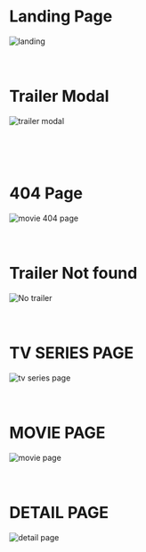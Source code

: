 # Landing Page
![landing](https://user-images.githubusercontent.com/90886585/186046648-cb8a93e9-9dc3-4faa-9f49-0deb13f63857.png)
<br>
<br><br>
# Trailer Modal
![trailer modal](https://user-images.githubusercontent.com/90886585/186046966-a48ceaa0-7631-4774-90a4-dc4590f0619f.png)

<br><br><br>
# 404 Page
![movie 404 page](https://user-images.githubusercontent.com/90886585/186047024-b05d542e-9873-430a-9bc1-af89df48f24c.png)
<br><br><br>
# Trailer Not found
![No trailer](https://user-images.githubusercontent.com/90886585/186047084-ab2002a4-9e47-44a3-9fd6-52c61d72de8d.png)
<br><br><br>
# TV SERIES PAGE

![tv series page](https://user-images.githubusercontent.com/90886585/186047144-4e804324-5061-445b-972b-b53d0aa314a3.png)
<br><br><br>
# MOVIE PAGE
![movie page](https://user-images.githubusercontent.com/90886585/186046824-a5a538a6-917f-4883-b4cf-1eacccd6fc08.png)
<br><br><br>
# DETAIL PAGE
![detail page](https://user-images.githubusercontent.com/90886585/186046477-764a3ad8-5df4-4978-90db-f5671659838c.png)


